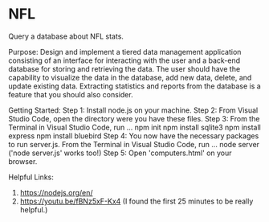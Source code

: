 # NFL
Query a database about NFL stats.

Purpose: Design and implement a tiered data management application consisting of an interface for interacting with
the user and a back-end database for storing and retrieving the data. The user should have the capability
to visualize the data in the database, add new data, delete, and update existing data. Extracting statistics
and reports from the database is a feature that you should also consider.

Getting Started:
Step 1: Install node.js on your machine.
Step 2: From Visual Studio Code, open the directory were you have these files.
Step 3: From the Terminal in Visual Studio Code, run ...
npm init
npm install sqlite3
npm install express
npm install bluebird
Step 4: You now have the necessary packages to run server.js. From the Terminal in Visual Studio Code, run ...
node server ('node server.js' works too!)
Step 5: Open 'computers.html' on your browser.

Helpful Links: 
1. https://nodejs.org/en/
2. https://youtu.be/fBNz5xF-Kx4 (I found the first 25 minutes to be really helpful.)
